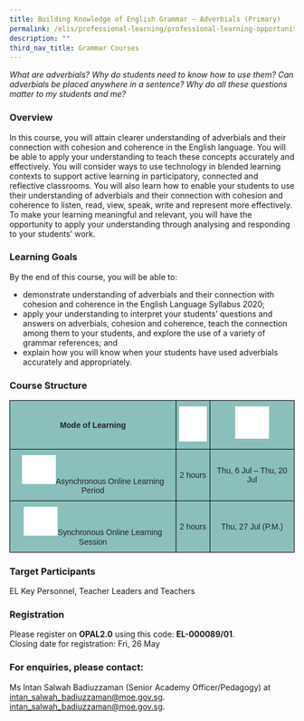 ```yaml
---
title: Building Knowledge of English Grammar – Adverbials (Primary)
permalink: /elis/professional-learning/professional-learning-opportunities/primary/adverbials/
description: ""
third_nav_title: Grammar Courses
---
```

<em>What are adverbials? Why do students need to know how to use them? Can adverbials be placed anywhere in a sentence? Why do all these questions matter to my students and me?</em>

### Overview

In this course, you will attain clearer understanding of adverbials and their connection with cohesion and coherence in the English language. You will be able to apply your understanding to teach these concepts accurately and effectively. You will consider ways to use technology in blended learning contexts to support active learning in participatory, connected and reflective classrooms. You will also learn how to enable your students to use their understanding of adverbials and their connection with cohesion and coherence to listen, read, view, speak, write and represent more effectively. To make your learning meaningful and relevant, you will have the opportunity to apply your understanding through analysing and responding to your students’ work.

### Learning Goals
By the end of this course, you will be able to:

*   demonstrate understanding of adverbials and their connection with cohesion and coherence in the English Language Syllabus 2020;
*   apply your understanding to interpret your students’ questions and answers on adverbials, cohesion and coherence, teach the connection among them to your students, and explore the use of a variety of grammar references; and
*   explain how you will know when your students have used adverbials accurately and appropriately.

### Course Structure

<style type="text/css">
.tg  {border-collapse:collapse;border-spacing:0;}
.tg td{border-color:black;border-style:solid;border-width:1px;font-family:Arial, sans-serif;font-size:14px;
  overflow:hidden;padding:10px 5px;word-break:normal;}
.tg th{border-color:black;border-style:solid;border-width:1px;font-family:Arial, sans-serif;font-size:14px;
  font-weight:normal;overflow:hidden;padding:10px 5px;word-break:normal;}
.tg .tg-y050{background-color:#8abfbb;color:#212529;text-align:center;vertical-align:middle}
.tg .tg-h3mj{background-color:#8abfbb;color:#212529;font-weight:bold;text-align:center;vertical-align:middle}
.tg .tg-thnp{background-color:#8abfbb;color:#212529;font-weight:bold;text-align:center;vertical-align:top}
.tg .tg-ta8k{background-color:#8abfbb;color:#212529;text-align:center;vertical-align:top}
</style>
<table class="tg">
<thead>
  <tr>
    <th class="tg-h3mj">Mode of Learning</th>
    <th class="tg-thnp"><img style="width:50px" alt="Picture7" src="/images/picture7.png"></th>
    <th class="tg-thnp"><img style="width:60px" alt="Picture8" src="/images/picture8.png"></th>
  </tr>
</thead>
<tbody>
  <tr>
    <td class="tg-ta8k"><img style="width:60px" alt="Picture9" src="/images/picture9.png">Asynchronous Online Learning Period           </td>
    <td class="tg-y050">2 hours</td>
    <td class="tg-y050">Thu, 6 Jul – Thu, 20 Jul</td>
  </tr>
  <tr>
    <td class="tg-ta8k"><img style="width:60px" alt="Picture10" src="/images/picture10.png">Synchronous Online Learning Session           </td>
    <td class="tg-y050">2 hours</td>
    <td class="tg-y050">Thu, 27 Jul (P.M.)</td>
  </tr>
</tbody>
</table>
		 
### Target Participants

EL Key Personnel, Teacher Leaders and Teachers

### Registration

Please register on&nbsp;**OPAL2.0**&nbsp;using this code:&nbsp;**EL-000089/01**.  
Closing date for registration: Fri, 26 May

### For enquiries, please contact:
Ms Intan Salwah Badiuzzaman (Senior Academy Officer/Pedagogy) at intan_salwah_badiuzzaman@moe.gov.sg.
<a href="mailto:intan_salwah_badiuzzaman@moe.gov.sg">intan_salwah_badiuzzaman@moe.gov.sg.</a>